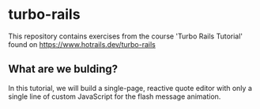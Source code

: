 # turbo-rails
This repository contains exercises from the course 'Turbo Rails Tutorial' found on https://www.hotrails.dev/turbo-rails

## What are we bulding?

In this tutorial, we will build a single-page, reactive quote editor with only a single line of custom JavaScript for the flash message animation.
